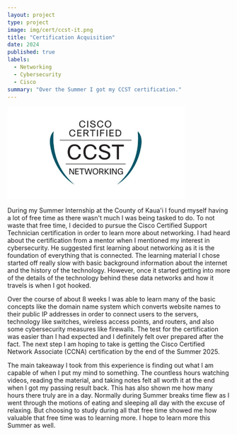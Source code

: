```yaml
---
layout: project
type: project
image: img/cert/ccst-it.png
title: "Certification Acquisition"
date: 2024
published: true
labels:
  - Networking
  - Cybersecurity
  - Cisco
summary: "Over the Summer I got my CCST certification."
---
```


<div class="text-center p-4">
  <img width="400px" src="../img/cert/ccst-net.jpg" class="img-thumbnail" >
</div>

During my Summer Internship at the County of Kaua'i I found myself having a lot of free time as there wasn't much I was being tasked to do. To not waste that free time, I decided to pursue the Cisco Certified Support Technician certification in order to learn more about networking. I had heard about the certification from a mentor when I mentioned my interest in cybersecurity. He suggested first learning about networking as it is the foundation of everything that is connected. The learning material I chose started off really slow with basic background information about the internet and the history of the technology. However, once it started getting into more of the details of the technology behind these data networks and how it travels is when I got hooked.  

Over the course of about 8 weeks I was able to learn many of the basic concepts like the domain name system which converts website names to their public IP addresses in order to connect users to the servers, technology like switches, wireless access points, and routers, and also some cybersecurity measures like firewalls. The test for the certification was easier than I had expected and I definitely felt over prepared after the fact. The next step I am hoping to take is getting the Cisco Certified Network Associate (CCNA) certification by the end of the Summer 2025.

The main takeaway I took from this experience is finding out what I am capable of when I put my mind to something. The countless hours watching videos, reading the material, and taking notes felt all worth it at the end when I got my passing result back. This has also shown me how many hours there truly are in a day. Normally during Summer breaks time flew as I went through the motions of eating and sleeping all day with the excuse of relaxing. But choosing to study during all that free time showed me how valuable that free time was to learning more. I hope to learn more this Summer as well.
